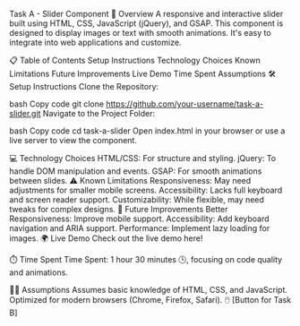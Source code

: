 Task A - Slider Component
🌟 Overview
A responsive and interactive slider built using HTML, CSS, JavaScript (jQuery), and GSAP. This component is designed to display images or text with smooth animations. It's easy to integrate into web applications and customize.

📋 Table of Contents
Setup Instructions
Technology Choices
Known Limitations
Future Improvements
Live Demo
Time Spent
Assumptions
🛠️ Setup Instructions
Clone the Repository:

bash
Copy code
git clone https://github.com/your-username/task-a-slider.git
Navigate to the Project Folder:

bash
Copy code
cd task-a-slider
Open index.html in your browser or use a live server to view the component.

💻 Technology Choices
HTML/CSS: For structure and styling.
jQuery: To handle DOM manipulation and events.
GSAP: For smooth animations between slides.
⚠️ Known Limitations
Responsiveness: May need adjustments for smaller mobile screens.
Accessibility: Lacks full keyboard and screen reader support.
Customizability: While flexible, may need tweaks for complex designs.
🚀 Future Improvements
Better Responsiveness: Improve mobile support.
Accessibility: Add keyboard navigation and ARIA support.
Performance: Implement lazy loading for images.
🌍 Live Demo
Check out the live demo here!

⏱️ Time Spent
Time Spent: 1 hour 30 minutes 🕒, focusing on code quality and animations.

🧑‍💻 Assumptions
Assumes basic knowledge of HTML, CSS, and JavaScript.
Optimized for modern browsers (Chrome, Firefox, Safari).
🖱️ [Button for Task B]

